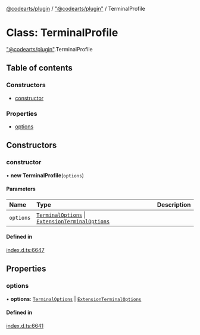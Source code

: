 [@codearts/plugin](../README.md) / ["@codearts/plugin"](../modules/_codearts_plugin_.md) / TerminalProfile

# Class: TerminalProfile

["@codearts/plugin"](../modules/_codearts_plugin_.md).TerminalProfile

## Table of contents

### Constructors

- [constructor](codearts_plugin_.TerminalProfile.md#constructor)

### Properties

- [options](codearts_plugin_.TerminalProfile.md#options)

## Constructors

### constructor

• **new TerminalProfile**(`options`)

#### Parameters

| Name | Type | Description |
| :------ | :------ | :------ |
| `options` | [`TerminalOptions`](../interfaces/codearts_plugin_.TerminalOptions.md) \| [`ExtensionTerminalOptions`](../interfaces/codearts_plugin_.ExtensionTerminalOptions.md) |  |

#### Defined in

[index.d.ts:6647](https://github.com/huaweicloud/cloudide-plugin-api/blob/3b0eee8/index.d.ts#L6647)

## Properties

### options

• **options**: [`TerminalOptions`](../interfaces/codearts_plugin_.TerminalOptions.md) \| [`ExtensionTerminalOptions`](../interfaces/codearts_plugin_.ExtensionTerminalOptions.md)

#### Defined in

[index.d.ts:6641](https://github.com/huaweicloud/cloudide-plugin-api/blob/3b0eee8/index.d.ts#L6641)
